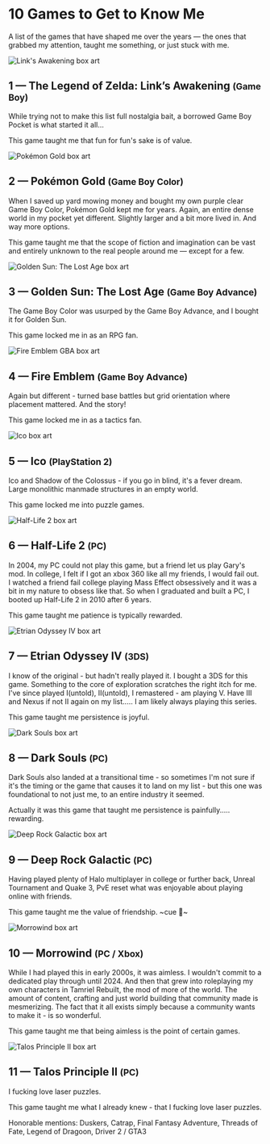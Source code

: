 # 10 Games to Get to Know Me

A list of the games that have shaped me over the years — the ones that grabbed my attention, taught me something, or just stuck with me.
<div class="game-entry">
<img class="game-boxart" src="../assets/img/games/zelda_la.png" alt="Link's Awakening box art">
<h2 class="game-title">
  1 — The Legend of Zelda: Link’s Awakening
  <small>(Game Boy)</small>
</h2>
While trying not to make this list full nostalgia bait, a borrowed Game Boy Pocket is what started it all…

This game taught me that fun for fun's sake is of value.
</div>
<div class="game-entry">
<img class="game-boxart" src="../assets/img/games/pokemon_gold.png" alt="Pokémon Gold box art">
<h2 class="game-title">
  2 — Pokémon Gold
  <small>(Game Boy Color)</small>
</h2>
When I saved up yard mowing money and bought my own purple clear Game Boy Color, Pokémon Gold kept me for years. Again, an entire dense world in my pocket yet different. Slightly larger and a bit more lived in. And way more options.

This game taught me that the scope of fiction and imagination can be vast and entirely unknown to the real people around me — except for a few.
</div>
<div class="game-entry">
<img class="game-boxart" src="../assets/img/games/goldensun2.png" alt="Golden Sun: The Lost Age box art">
<h2 class="game-title">
  3 — Golden Sun: The Lost Age
  <small>(Game Boy Advance)</small>
</h2>
The Game Boy Color was usurped by the Game Boy Advance, and I bought it for Golden Sun.

This game locked me in as an RPG fan.
</div>
<div class="game-entry">
<img class="game-boxart" src="../assets/img/games/fe.gif" alt="Fire Emblem GBA box art">
<h2 class="game-title">
  4 — Fire Emblem
  <small>(Game Boy Advance)</small>
</h2>
Again but different - turned base battles but grid orientation where placement mattered. And the story!

This game locked me in as a tactics fan.
</div>
<div class="game-entry">
<img class="game-boxart" src="../assets/img/games/ico2.jpg" alt="Ico box art">
<h2 class="game-title">
  5 — Ico
  <small>(PlayStation 2)</small>
</h2>
Ico and Shadow of the Colossus - if you go in blind, it's a fever dream. Large monolithic manmade structures in an empty world.

This game locked me into puzzle games.
</div>
<div class="game-entry">
<img class="game-boxart" src="../assets/img/games/hl2.jpg" alt="Half-Life 2 box art">
<h2 class="game-title">
  6 — Half-Life 2
  <small>(PC)</small>
</h2>
In 2004, my PC could not play this game, but a friend let us play Gary's mod. In college, I felt if I got an xbox 360 like all my friends, I would fail out. I watched a friend fail college playing Mass Effect obsessively and it was a bit in my nature to obsess like that. So when I graduated and built a PC, I booted up Half-Life 2 in 2010 after 6 years. 

This game taught me patience is typically rewarded.
</div>
<div class="game-entry">
<img class="game-boxart" src="../assets/img/games/etrian4.bmp" alt="Etrian Odyssey IV box art">
<h2 class="game-title">
  7 — Etrian Odyssey IV
  <small>(3DS)</small>
</h2>
I know of the original - but hadn't really played it. I bought a 3DS for this game. Something to the core of exploration scratches the right itch for me. I've since played I(untold), II(untold), I remastered - am playing V. Have III and Nexus if not II again on my list..... I am likely always playing this series.

This game taught me persistence is joyful.
</div>
<div class="game-entry">
<img class="game-boxart" src="../assets/img/games/ds1.jpg" alt="Dark Souls box art">
<h2 class="game-title">
  8 — Dark Souls
  <small>(PC)</small>
</h2>
Dark Souls also landed at a transitional time - so sometimes I'm not sure if it's the timing or the game that causes it to land on my list - but this one was foundational to not just me, to an entire industry it seemed.

Actually it was this game that taught me persistence is painfully..... rewarding.
</div>
<div class="game-entry">
<img class="game-boxart" src="../assets/img/games/deeprock.jpg" alt="Deep Rock Galactic box art">
<h2 class="game-title">
  9 — Deep Rock Galactic
  <small>(PC)</small>
</h2>
Having played plenty of Halo multiplayer in college or further back, Unreal Tournament and Quake 3, PvE reset what was enjoyable about playing online with friends.

This game taught me the value of friendship. ~cue 🌈~
</div>
<div class="game-entry">
<img class="game-boxart" src="../assets/img/games/mw.jpeg" alt="Morrowind box art">
<h2 class="game-title">
  10 — Morrowind
  <small>(PC / Xbox)</small>
</h2>
While I had played this in early 2000s, it was aimless. I wouldn't commit to a dedicated play through until 2024. And then that grew into roleplaying my own characters in Tamriel Rebuilt, the mod of more of the world. The amount of content, crafting and just world building that community made is mesmerizing. The fact that it all exists simply because a community wants to make it - is so wonderful.

This game taught me that being aimless is the point of certain games.
</div>
<div class="game-entry">
<img class="game-boxart" src="../assets/img/games/talos2.jpg" alt="Talos Principle II box art">
<h2 class="game-title">
  11 — Talos Principle II
  <small>(PC)</small>
</h2>
I fucking love laser puzzles.

This game taught me what I already knew - that I fucking love laser puzzles.

Honorable mentions: Duskers, Catrap, Final Fantasy Adventure, Threads of Fate, Legend of Dragoon, Driver 2 / GTA3
</div>
